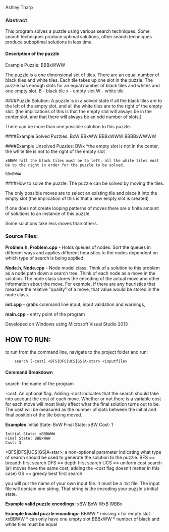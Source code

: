 Ashley Tharp

### Abstract
This program solves a puzzle using various search techniques. Some search techniques produce optimal solutions, other search techniques produce suboptimal solutions in less time.

#### Description of the puzzle
Example Puzzle: BBBxWWW

The puzzle is a one dimensional set of tiles.  There are an equal number of black tiles and white tiles.  Each tile takes up one slot in the puzzle.  The puzzle has enough slots for an equal number of black tiles and whites and one empty slot.
B - black tile
x - empty slot
W - white tile

####Puzzle Solution:
A puzzle is in a solved state if all the black tiles are to the left of the empty slot, and all the white tiles are to the right of the empty slot. (the implications of this is that the empty slot will always be in the center slot, and that there will always be an odd number of slots.)

There can be more than one possible solution to this puzzle.
	
####Example Solved Puzzles:
	BxW
	BBxWW
	BBBxWWW
	BBBBxWWWW
	
####Example Unsolved Puzzles:
	BWx   *the empty slot is not in the center, the white tile is not to the right of the empty slot
	
	xBBWW *all the black tiles must be to left, all the white tiles must be to the right in order for the puzzle to be solved.
	
	BBxBWWW
	 
####How to solve the puzzle:
The puzzle can be solved by moving the tiles.  

The only possible moves are to select an existing tile and place it into the empty slot (the implication of this is that a new empty slot is created)

If one does not create looping patterns of moves there are a finite amount of solutions to an instance of this puzzle.

Some solutions take less moves than others.  
			
### Source Files:
**Problem.h, Problem.cpp** - Holds queues of nodes. Sort the queues in different ways and applies different heuristics to the nodes dependent on which type of search is being applied. 

**Node.h, Node.cpp** - Node model class.  Think of a solution to this problem as a node path down a search tree. Think of each node as a move in the solution.  The node class stores the encoding of the actual move and other information about the move.  For example, if there are any heuristics that measure the relative "quality" of a move, that value would be stored in the node class.

**init.cpp** - grabs command line input, input validation and warnings, 

**main.cpp** - entry point of the program

Developed on Windows using Microsoft Visual Studio 2013

## HOW TO RUN:

to run from the command line, navigate to the project folder and run:

		search [-cost] <BFS|DFS|UCS|GS|A-star> <inputfile>

#### Command Breakdown

search: the name of the program

-cost:  An optional flag.  Adding -cost indicates that the search should take into account the cost of each move.  Whether or not there is a variable cost for each move will most likely affect what the final solution turns out to be.  The cost will be measured as the number of slots between the initial and final position of the tile being moved.

**Examples**
	Initial State: BxW
	Final State: xBW
	Cost: 1
	
	Initial State: xBBBWWW
	Final State: BBBxWWW
	Cost: 3
	
<BFS|DFS|UCS|GS|A-star>: a non-optional parameter indicating what type of search should be used to generate the solution to the puzzle.
BFS == breadth first search
DFS == depth first search
UCS == uniform cost search (all moves have the same cost, adding the -cost flag doesn't 	matter in this case)
GS == greedy best first search

<inputfile> you will put the name of your own input file. It must be a .txt file.
The input file will contain one string. That string is the encoding your puzzle's initial state. 

**Example valid puzzle encodings:**
	xBW
	BxW
	WxB
	WBBx
	
**Example Invalid puzzle encodings:**
	BBWW * missing x for empty slot
	xxBBWW	* can only have one empty slot
	BBBxWW	* number of black and white tiles must be equal